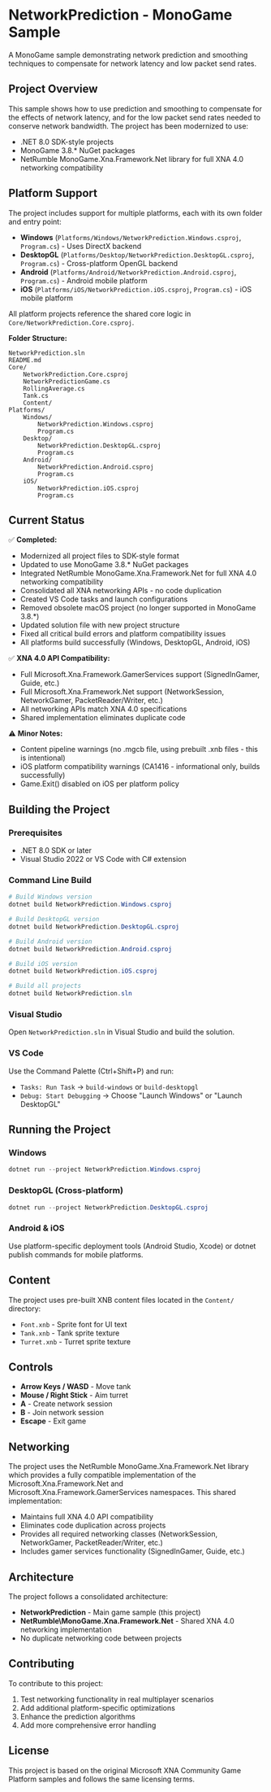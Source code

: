# NetworkPrediction - MonoGame Sample

A MonoGame sample demonstrating network prediction and smoothing techniques to compensate for network latency and low packet send rates.

## Project Overview

This sample shows how to use prediction and smoothing to compensate for the effects of network latency, and for the low packet send rates needed to conserve network bandwidth. The project has been modernized to use:

- .NET 8.0 SDK-style projects
- MonoGame 3.8.* NuGet packages
- NetRumble MonoGame.Xna.Framework.Net library for full XNA 4.0 networking compatibility

## Platform Support


The project includes support for multiple platforms, each with its own folder and entry point:

- **Windows** (`Platforms/Windows/NetworkPrediction.Windows.csproj`, `Program.cs`) - Uses DirectX backend
- **DesktopGL** (`Platforms/Desktop/NetworkPrediction.DesktopGL.csproj`, `Program.cs`) - Cross-platform OpenGL backend
- **Android** (`Platforms/Android/NetworkPrediction.Android.csproj`, `Program.cs`) - Android mobile platform
- **iOS** (`Platforms/iOS/NetworkPrediction.iOS.csproj`, `Program.cs`) - iOS mobile platform

All platform projects reference the shared core logic in `Core/NetworkPrediction.Core.csproj`.

**Folder Structure:**

```
NetworkPrediction.sln
README.md
Core/
    NetworkPrediction.Core.csproj
    NetworkPredictionGame.cs
    RollingAverage.cs
    Tank.cs
    Content/
Platforms/
    Windows/
        NetworkPrediction.Windows.csproj
        Program.cs
    Desktop/
        NetworkPrediction.DesktopGL.csproj
        Program.cs
    Android/
        NetworkPrediction.Android.csproj
        Program.cs
    iOS/
        NetworkPrediction.iOS.csproj
        Program.cs
```

## Current Status

✅ **Completed:**
- Modernized all project files to SDK-style format
- Updated to use MonoGame 3.8.* NuGet packages
- Integrated NetRumble MonoGame.Xna.Framework.Net for full XNA 4.0 networking compatibility
- Consolidated all XNA networking APIs - no code duplication
- Created VS Code tasks and launch configurations
- Removed obsolete macOS project (no longer supported in MonoGame 3.8.*)
- Updated solution file with new project structure
- Fixed all critical build errors and platform compatibility issues
- All platforms build successfully (Windows, DesktopGL, Android, iOS)

✅ **XNA 4.0 API Compatibility:**
- Full Microsoft.Xna.Framework.GamerServices support (SignedInGamer, Guide, etc.)
- Full Microsoft.Xna.Framework.Net support (NetworkSession, NetworkGamer, PacketReader/Writer, etc.)
- All networking APIs match XNA 4.0 specifications
- Shared implementation eliminates duplicate code

⚠️ **Minor Notes:**
- Content pipeline warnings (no .mgcb file, using prebuilt .xnb files - this is intentional)
- iOS platform compatibility warnings (CA1416 - informational only, builds successfully)
- Game.Exit() disabled on iOS per platform policy

## Building the Project

### Prerequisites

- .NET 8.0 SDK or later
- Visual Studio 2022 or VS Code with C# extension

### Command Line Build

```powershell
# Build Windows version
dotnet build NetworkPrediction.Windows.csproj

# Build DesktopGL version
dotnet build NetworkPrediction.DesktopGL.csproj

# Build Android version
dotnet build NetworkPrediction.Android.csproj

# Build iOS version
dotnet build NetworkPrediction.iOS.csproj

# Build all projects
dotnet build NetworkPrediction.sln
```

### Visual Studio

Open `NetworkPrediction.sln` in Visual Studio and build the solution.

### VS Code

Use the Command Palette (Ctrl+Shift+P) and run:
- `Tasks: Run Task` → `build-windows` or `build-desktopgl`
- `Debug: Start Debugging` → Choose "Launch Windows" or "Launch DesktopGL"

## Running the Project

### Windows
```powershell
dotnet run --project NetworkPrediction.Windows.csproj
```

### DesktopGL (Cross-platform)
```powershell
dotnet run --project NetworkPrediction.DesktopGL.csproj
```

### Android & iOS
Use platform-specific deployment tools (Android Studio, Xcode) or dotnet publish commands for mobile platforms.

## Content

The project uses pre-built XNB content files located in the `Content/` directory:
- `Font.xnb` - Sprite font for UI text
- `Tank.xnb` - Tank sprite texture
- `Turret.xnb` - Turret sprite texture

## Controls

- **Arrow Keys / WASD** - Move tank
- **Mouse / Right Stick** - Aim turret
- **A** - Create network session
- **B** - Join network session
- **Escape** - Exit game

## Networking

The project uses the NetRumble MonoGame.Xna.Framework.Net library which provides a fully compatible implementation of the Microsoft.Xna.Framework.Net and Microsoft.Xna.Framework.GamerServices namespaces. This shared implementation:

- Maintains full XNA 4.0 API compatibility
- Eliminates code duplication across projects  
- Provides all required networking classes (NetworkSession, NetworkGamer, PacketReader/Writer, etc.)
- Includes gamer services functionality (SignedInGamer, Guide, etc.)

## Architecture

The project follows a consolidated architecture:
- **NetworkPrediction** - Main game sample (this project)
- **NetRumble\MonoGame.Xna.Framework.Net** - Shared XNA 4.0 networking implementation
- No duplicate networking code between projects

## Contributing

To contribute to this project:

1. Test networking functionality in real multiplayer scenarios
2. Add additional platform-specific optimizations
3. Enhance the prediction algorithms
4. Add more comprehensive error handling

## License

This project is based on the original Microsoft XNA Community Game Platform samples and follows the same licensing terms.
